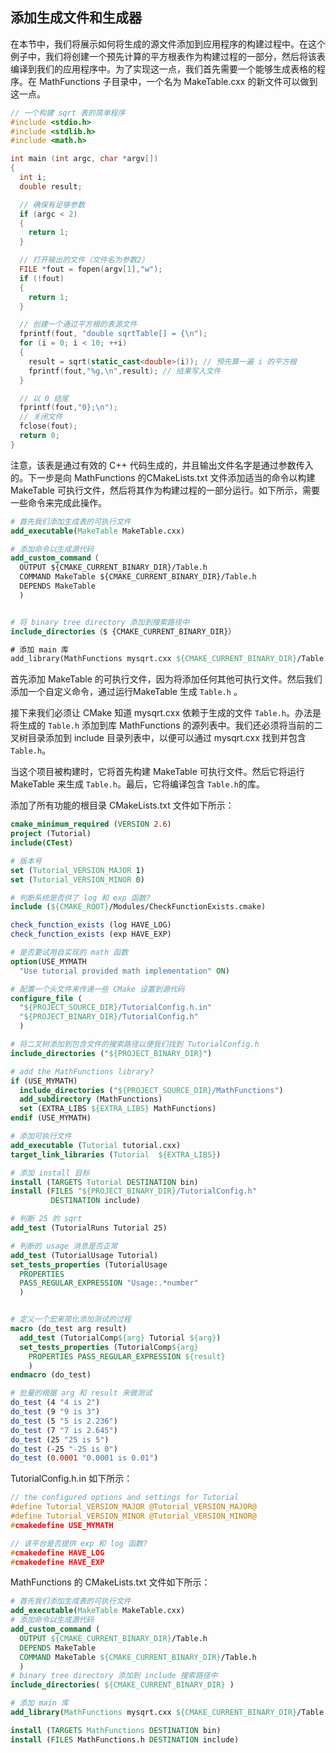 ## 添加生成文件和生成器

在本节中，我们将展示如何将生成的源文件添加到应用程序的构建过程中。在这个例子中，我们将创建一个预先计算的平方根表作为构建过程的一部分，然后将该表编译到我们的应用程序中。为了实现这一点，我们首先需要一个能够生成表格的程序。在 MathFunctions 子目录中，一个名为 MakeTable.cxx 的新文件可以做到这一点。

```cpp
// 一个构建 sqrt 表的简单程序 
#include <stdio.h>
#include <stdlib.h>
#include <math.h>

int main (int argc, char *argv[])
{
  int i;
  double result;

  // 确保有足够参数
  if (argc < 2)
  {
    return 1;
  }

  // 打开输出的文件（文件名为参数2）
  FILE *fout = fopen(argv[1],"w");
  if (!fout)
  {
    return 1;
  }

  // 创建一个通过平方根的表源文件
  fprintf(fout, "double sqrtTable[] = {\n");
  for (i = 0; i < 10; ++i)
  {
    result = sqrt(static_cast<double>(i)); // 预先算一遍 i 的平方根
    fprintf(fout,"%g,\n",result); // 结果写入文件
  }

  // 以 0 结尾
  fprintf(fout,"0};\n");
  // 关闭文件
  fclose(fout);
  return 0;
}
```

注意，该表是通过有效的 C++ 代码生成的，并且输出文件名字是通过参数传入的。下一步是向 MathFunctions 的CMakeLists.txt 文件添加适当的命令以构建 MakeTable 可执行文件，然后将其作为构建过程的一部分运行。如下所示，需要一些命令来完成此操作。

```cmake
# 首先我们添加生成表的可执行文件
add_executable(MakeTable MakeTable.cxx)

# 添加命令以生成源代码
add_custom_command（
  OUTPUT ${CMAKE_CURRENT_BINARY_DIR}/Table.h
  COMMAND MakeTable ${CMAKE_CURRENT_BINARY_DIR}/Table.h
  DEPENDS MakeTable
  )


# 将 binary tree directory 添加到搜索路径中
include_directories（$ {CMAKE_CURRENT_BINARY_DIR}）

# 添加 main 库
add_library(MathFunctions mysqrt.cxx ${CMAKE_CURRENT_BINARY_DIR}/Table.h  )
```

首先添加 MakeTable 的可执行文件，因为将添加任何其他可执行文件。然后我们添加一个自定义命令，通过运行MakeTable 生成 `Table.h` 。

接下来我们必须让 CMake 知道 mysqrt.cxx 依赖于生成的文件 `Table.h`。办法是将生成的 `Table.h` 添加到库 MathFunctions 的源列表中。我们还必须将当前的二叉树目录添加到 include 目录列表中，以便可以通过 mysqrt.cxx 找到并包含 `Table.h`。

当这个项目被构建时，它将首先构建 MakeTable 可执行文件。然后它将运行 MakeTable 来生成 `Table.h`。最后，它将编译包含 `Table.h`的库。

添加了所有功能的根目录 CMakeLists.txt 文件如下所示：

```cmake
cmake_minimum_required (VERSION 2.6)
project (Tutorial)
include(CTest)

# 版本号
set (Tutorial_VERSION_MAJOR 1)
set (Tutorial_VERSION_MINOR 0)

# 判断系统是否供了 log 和 exp 函数?
include (${CMAKE_ROOT}/Modules/CheckFunctionExists.cmake)

check_function_exists (log HAVE_LOG)
check_function_exists (exp HAVE_EXP)

# 是否要试用自实现的 math 函数
option(USE_MYMATH 
  "Use tutorial provided math implementation" ON)

# 配置一个头文件来传递一些 CMake 设置到源代码
configure_file (
  "${PROJECT_SOURCE_DIR}/TutorialConfig.h.in"
  "${PROJECT_BINARY_DIR}/TutorialConfig.h"
  )

# 将二叉树添加到包含文件的搜索路径以便我们找到 TutorialConfig.h
include_directories ("${PROJECT_BINARY_DIR}")

# add the MathFunctions library?
if (USE_MYMATH)
  include_directories ("${PROJECT_SOURCE_DIR}/MathFunctions")
  add_subdirectory (MathFunctions)
  set (EXTRA_LIBS ${EXTRA_LIBS} MathFunctions)
endif (USE_MYMATH)

# 添加可执行文件
add_executable (Tutorial tutorial.cxx)
target_link_libraries (Tutorial  ${EXTRA_LIBS})

# 添加 install 目标
install (TARGETS Tutorial DESTINATION bin)
install (FILES "${PROJECT_BINARY_DIR}/TutorialConfig.h"        
         DESTINATION include)

# 判断 25 的 sqrt
add_test (TutorialRuns Tutorial 25)

# 判断的 usage 消息是否正常
add_test (TutorialUsage Tutorial)
set_tests_properties (TutorialUsage
  PROPERTIES 
  PASS_REGULAR_EXPRESSION "Usage:.*number"
  )


# 定义一个宏来简化添加测试的过程
macro (do_test arg result)
  add_test (TutorialComp${arg} Tutorial ${arg})
  set_tests_properties (TutorialComp${arg}
    PROPERTIES PASS_REGULAR_EXPRESSION ${result}
    )
endmacro (do_test)

# 批量的根据 arg 和 result 来做测试
do_test (4 "4 is 2")
do_test (9 "9 is 3")
do_test (5 "5 is 2.236")
do_test (7 "7 is 2.645")
do_test (25 "25 is 5")
do_test (-25 "-25 is 0")
do_test (0.0001 "0.0001 is 0.01")
```

TutorialConfig.h.in 如下所示：

```c
// the configured options and settings for Tutorial
#define Tutorial_VERSION_MAJOR @Tutorial_VERSION_MAJOR@
#define Tutorial_VERSION_MINOR @Tutorial_VERSION_MINOR@
#cmakedefine USE_MYMATH

// 该平台是否提供 exp 和 log 函数?
#cmakedefine HAVE_LOG
#cmakedefine HAVE_EXP
```

MathFunctions 的 CMakeLists.txt 文件如下所示：

```cmake
# 首先我们添加生成表的可执行文件
add_executable(MakeTable MakeTable.cxx)
# 添加命令以生成源代码
add_custom_command (
  OUTPUT ${CMAKE_CURRENT_BINARY_DIR}/Table.h
  DEPENDS MakeTable
  COMMAND MakeTable ${CMAKE_CURRENT_BINARY_DIR}/Table.h
  )
# binary tree directory 添加到 include 搜索路径中
include_directories( ${CMAKE_CURRENT_BINARY_DIR} )

# 添加 main 库
add_library(MathFunctions mysqrt.cxx ${CMAKE_CURRENT_BINARY_DIR}/Table.h)

install (TARGETS MathFunctions DESTINATION bin)
install (FILES MathFunctions.h DESTINATION include)
```



